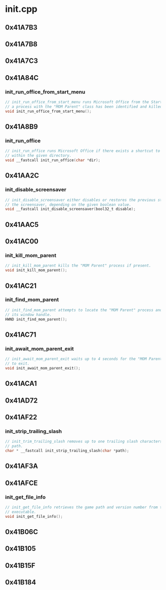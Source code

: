 # init.cpp

## 0x41A7B3

## 0x41A7B8

## 0x41A7C3

## 0x41A84C

### init_run_office_from_start_menu

```c
// init_run_office_from_start_menu runs Microsoft Office from the Start Menu if
// a process with the "MOM Parent" class has been identified and killed.
void init_run_office_from_start_menu();
```

## 0x41A8B9

### init_run_office

```c
// init_run_office runs Microsoft Office if there exists a shortcut to it from
// within the given directory.
void __fastcall init_run_office(char *dir);
```

## 0x41AA2C

### init_disable_screensaver

```c
// init_disable_screensaver either disables or restores the previous state of
// the screensaver, depending on the given boolean value.
void __fastcall init_disable_screensaver(bool32_t disable);
```

## 0x41AAC5

## 0x41AC00

### init_kill_mom_parent

```c
// init_kill_mom_parent kills the "MOM Parent" process if present.
void init_kill_mom_parent();
```

## 0x41AC21

### init_find_mom_parent

```c
// init_find_mom_parent attempts to locate the "MOM Parent" process and return
// its window handle.
HWND init_find_mom_parent();
```

## 0x41AC71

### init_await_mom_parent_exit

```c
// init_await_mom_parent_exit waits up to 4 seconds for the "MOM Parent" process
// to exit.
void init_await_mom_parent_exit();
```

## 0x41ACA1

## 0x41AD72

## 0x41AF22

### init_strip_trailing_slash

```c
// init_trim_trailing_slash removes up to one trailing slash characters from
// path.
char * __fastcall init_strip_trailing_slash(char *path);
```

## 0x41AF3A

## 0x41AFCE

### init_get_file_info

```c
// init_get_file_info retrieves the game path and version number from the
// executable.
void init_get_file_info();
```

## 0x41B06C

## 0x41B105

## 0x41B15F

## 0x41B184
